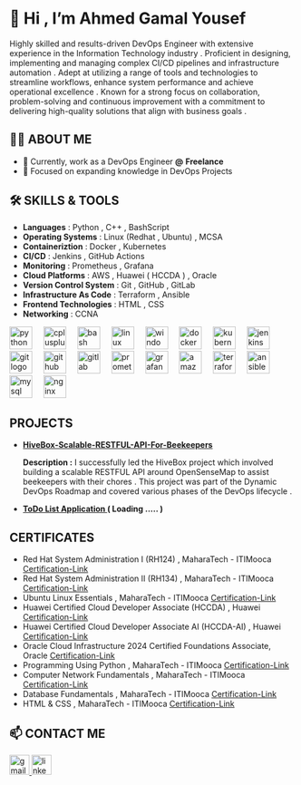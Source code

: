 
# 👋 Hi , I’m Ahmed Gamal Yousef  
Highly skilled and results-driven DevOps Engineer with extensive experience in the Information Technology industry . Proficient in designing, implementing and managing complex CI/CD pipelines and infrastructure automation . Adept at utilizing a range of tools and technologies to streamline workflows, enhance system performance and achieve operational excellence . Known for a strong focus on collaboration, problem-solving and continuous improvement with a commitment to delivering high-quality solutions that align with business goals .

## 👩‍💻 ABOUT ME
- 🔭 Currently, work as a DevOps Engineer **@** **Freelance** 
- 🌱 Focused on expanding knowledge in DevOps Projects 

## 🛠 SKILLS & TOOLS

- **Languages** : Python , C++ , BashScript 
- **Operating Systems** : Linux (Redhat , Ubuntu) , MCSA 
- **Containeriztion** : Docker , Kubernetes 
- **CI/CD** : Jenkins , GitHub Actions 
- **Monitoring** : Prometheus , Grafana 
- **Cloud Platforms** : AWS , Huawei ( HCCDA ) , Oracle 
- **Version Control System** : Git , GitHub , GitLab
- **Infrastructure As Code** : Terraform , Ansible 
- **Frontend Technologies** : HTML , CSS 
- **Networking** : CCNA 

<div align="left">
  <img src="https://skillicons.dev/icons?i=py" height="40" alt="python logo"  />
  <img width="12" />
  <img src="https://skillicons.dev/icons?i=cpp" height="40" alt="cplusplus logo"  />
  <img width="12" />
  <img src="https://skillicons.dev/icons?i=bash" height="40" alt="bash logo"  />
  <img width="12" />
  <img src="https://skillicons.dev/icons?i=linux" height="40" alt="linux logo"  />
  <img width="12" />
  <img src="https://cdn.jsdelivr.net/gh/devicons/devicon/icons/windows8/windows8-original.svg" height="40" alt="windows8 logo"  />
  <img width="12" />
  <img src="https://skillicons.dev/icons?i=docker" height="40" alt="docker logo"  />
  <img width="12" />
  <img src="https://skillicons.dev/icons?i=kubernetes" height="40" alt="kubernetes logo"  />
  <img width="12" />
  <img src="https://skillicons.dev/icons?i=jenkins" height="40" alt="jenkins logo"  />
  <img width="12" />
  <img src="https://skillicons.dev/icons?i=git" height="40" alt="git logo"  />
  <img width="12" />
  <img src="https://skillicons.dev/icons?i=github" height="40" alt="github logo"  />
  <img width="12" />
  <img src="https://skillicons.dev/icons?i=gitlab" height="40" alt="gitlab logo"  />
  <img width="12" />
  <img src="https://skillicons.dev/icons?i=prometheus" height="40" alt="prometheus logo"  />
  <img width="12" />
  <img src="https://skillicons.dev/icons?i=grafana" height="40" alt="grafana logo"  />
  <img width="12" />
  <img src="https://skillicons.dev/icons?i=aws" height="40" alt="amazonwebservices logo"  />
  <img width="12" />
  <img src="https://cdn.simpleicons.org/terraform/7B42BC" height="40" alt="terraform logo"  />
  <img width="12" />
  <img src="https://skillicons.dev/icons?i=ansible" height="40" alt="ansible logo"  />
  <img width="12" />
  <img src="https://skillicons.dev/icons?i=mysql" height="40" alt="mysql logo"  />
  <img width="12" />
  <img src="https://cdn.simpleicons.org/nginx/009639" height="40" alt="nginx logo"  />
</div>

## PROJECTS

- **[HiveBox-Scalable-RESTFUL-API-For-Beekeepers](https://github.com/JemyYousef/HiveBox-Scalable-RESTFUL-API-For-Beekeepers)**
  
  **Description :** I successfully led the HiveBox project which involved building a scalable RESTFUL API around OpenSenseMap to assist beekeepers with their chores . This project was part of the Dynamic DevOps Roadmap and covered various phases of the DevOps lifecycle .

- **[ToDo List Application ](https://github.com/JemyYousef/ToDo-List-App)** **( Loading ..... )**

## CERTIFICATES 

- Red Hat System Administration I (RH124) , MaharaTech - ITIMooca [Certification-Link](https://maharatech.gov.eg/mod/customcert/view.php?id=13324&downloadown=1) 
- Red Hat System Administration II (RH134) , MaharaTech - ITIMooca [Certification-Link](https://maharatech.gov.eg/mod/customcert/view.php?id=14758&downloadown=1) 
- Ubuntu Linux Essentials , MaharaTech - ITIMooca [Certification-Link](https://maharatech.gov.eg/mod/customcert/view.php?id=14361&downloadown=1) 
- Huawei Certified Cloud Developer Associate (HCCDA) , Huawei [Certification-Link](https://connect.huaweicloud.com/intl/en-us/courses/certificate/certificates-list/sp:cloudEdu_en)
- Huawei Certified Cloud Developer Associate AI (HCCDA-AI) , Huawei [Certification-Link](https://connect.huaweicloud.com/intl/en-us/courses/certificate/certificates-list/sp:cloudEdu_en)
- Oracle Cloud Infrastructure 2024 Certified Foundations Associate, Oracle [Certification-Link](https://brm-certification.oracle.com/apex/f?p=1111:6:102233033424929:::::)
- Programming Using Python , MaharaTech - ITIMooca [Certification-Link](https://maharatech.gov.eg/mod/customcert/view.php?id=1737&downloadown=1) 
- Computer Network Fundamentals , MaharaTech - ITIMooca [Certification-Link](https://maharatech.gov.eg/mod/customcert/view.php?id=13360&downloadown=1) 
- Database Fundamentals , MaharaTech - ITIMooca [Certification-Link](https://maharatech.gov.eg/mod/customcert/view.php?id=7655&downloadown=1) 
- HTML & CSS , MaharaTech - ITIMooca [Certification-Link](https://maharatech.gov.eg/mod/customcert/view.php?id=1404&downloadown=1) 

   
## 📫 CONTACT ME

<div align="left">
  <a href="mailto:ahmedgamal171293@gmail.com" target="_blank">
    <img src="https://img.shields.io/static/v1?message=Gmail&logo=gmail&label=&color=D14836&logoColor=white&labelColor=&style=for-the-badge" height="35" alt="gmail logo"  />
  </a>
  <a href="https://www.linkedin.com/in/ahmedgamalyousef/" target="_blank">
    <img src="https://img.shields.io/static/v1?message=LinkedIn&logo=linkedin&label=&color=0077B5&logoColor=white&labelColor=&style=for-the-badge" height="35" alt="linkedin logo"  />
  </a>
</div>
